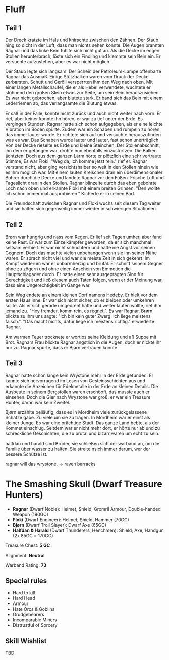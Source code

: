 # Fluff

## Teil 1

Der Dreck kratzte im Hals und knirschte zwischen den Zähnen. Der Staub hing so
dicht in der Luft, dass man nichts sehen konnte. Die Augen brannten Ragnar und
das linke Bein fühlte sich nicht gut an. Als die Decke im engen Stollen
herunterbrach, löste sich ein Findling und klemmte sein Bein ein. Er versuchte
aufzustehen, aber es war nicht möglich.

Der Staub legte sich langsam. Der Schein der Petroleum-Lampe offenbarte Ragnar
das Ausmaß. Einige Stützbalken waren vom Druck der Decke zerbarsten. Schutt und
Geröll versperrten ihm den Weg nach oben. Mit einer langen Metallschaufel, die er
als Hebel verwendete, wuchtete er stöhnend den großen Stein etwas zur Seite, um
sein Bein herauszusiehen. Es war nicht gebrochen, aber blutete stark. Er band
sich das Bein mit einem Lederriemen ab, das verlangsamte die Blutung etwas.

Er saß in der Falle, konnte nicht zurück und auch nicht weiter nach vorn. Er
rief, aber keiner konnte ihn hören, er war zu tief unter der Erde. Es vergingen
Stunden. Ragnar hatte sich schon aufgegeben, als er eine leichte Vibration im Boden
spürte. Zudem war ein Schaben und rumpeln zu hören, das immer lauter wurde. Er
richtete sich auf und versuchte herauszufinden was es war. Das Schaben wurde
lauter und lauter, fast schon unerträglich. Von der Decke rieselte es Erde und
kleine Steinchen. Der Stollenabschnitt, ihn dem er gefangen war, drohte nun
ebenfalls einzustürtzen. Die Balken ächtzten. Doch aus dem ganzen Lärm hörte er
plötzlich eine sehr vertraute Stimme; Es war Floki. "Weg da, ich komme jetzt
rein." rief er. Ragnar verstand nicht, aber ging vorsichtshalber so weit in den
Stollen hinein wie es ihm möglich war. Mit einem lauten Kreischen dran ein
überdimensionaler Bohrer durch die Decke und landete Ragnar vor den Füßen.
Frische Luft und Tageslicht dran in den Stollen. Ragnar blinzelte durch das eben
gebohrte Loch nach oben und erkannte Floki mit einem breiten Grinsen. "Den wollte
ich schon immer mal ausprobieren." Kicherte er in seinen Bart. 

Die Freundschaft zwischen Ragnar und Floki wuchs seit diesem Tag weiter und sie
halfen sich gegenseitig immer wieder in schwierigen Situationen. 

## Teil 2

Brørn war hungrig und nass vom Regen. Er lief seit Tagen umher, aber fand keine
Rast. Er war zum Einzelkämpfer geworden, da er sich manchmal seltsam verhielt.
Er war nicht schüchtern und hatte nie Angst vor seinen Gegnern. Doch das machte
vielen unbehangen wenn sie ihn seiner Nähe waren. Er sprach nicht viel und war
die meiste Zeit in sich gekehrt. Im Kampf wiederum war er unbarmherzig und
brutal. Er schnitt seinem Gegner ohne zu zögern und ohne einen Anschein von
Emmotion die Hauptschlagader durch. Er hatte einen sehr ausgeprägten Sinn für
Gerechtigkeit und ließ diesem auch Taten folgen, wenn er der Meinung war, dass
eine Ungerechtigkeit im Gange war.

Sein Weg endete an einem kleinen Dorf namens Hedeby. Er hielt vor dem ersten
Haus inne. Er war sich nicht sicher, ob er bleiben oder umkehren sollte. Als er
sich gerade umgedreht hatte und weiter laufen wollte, rief ihm jemand zu. "Hey
fremder, komm rein, es regnet.". Es war Ragnar. Brørn blickte zu ihm uns sagte:
"Ich bin kein guter Zwerg. Ich liege meistens falsch.". "Das macht nichts, dafür
liege ich meistens richtig." erwiederte Ragnar.

Am warmen Feuer trocknete er wortlos seine Kleidung und aß Suppe mit Brot.
Ragnars Frau blickte Ragnar ängstlich in die Augen, doch er nickte ihr nur zu.
Ragnar spürte, dass er Bjørn vertrauen konnte.

## Teil 3

Ragnar hatte schon lange kein Wrystone mehr in der Erde gefunden. Er kannte sich
hervorragend im Lesen von Gesteinsschichten aus und erkannte die Anzeichen für
Edelmetalle in der Erde an kleinen Details. Die Ausbeute in seinem Bergstollen
waren erschöpft, das musste auch er einsehen. Doch die Gier nach Wrystone war
groß, er war ein Treasure Hunter, daran war kein Zweifel.

Bjørn erzählte beiläufig, dass es in Mordheim viele zurückgelassene Schätze
gäbe. Zu viele um sie zu tragen. In Mordheim war er einst als kleiner Junge. Es
war eine prächtige Stadt. Das ganze Land bebte, als der Kommet einschlug.
Seitdem war er nicht mehr dort, er hörte nur ab und zu schreckliche Geschichten,
die zu brutal und bizarr waren um echt zu sein.




halfdan und harald sind Brüder, sie schließen sich der warband an, um die
Familie über wasser zu halten. Sie streite nsich immer darum, wer der bessere
Schütze ist.

ragnar will das wrystone, -> raven barracks

# The Smashing Skull (Dwarf Treasure Hunters)

* **Ragnar** (Dwarf Noble): Helmet, Shield, Gromril Armour, Double-handed Weapon (190GC)
* **Floki** (Dwarf Engineer): Helmet, Shield, Hammer (70GC)
* **Bjørn** (Dwarf Troll Slayer): Dwarf Axe (65GC)
* **Halfdan & Harald** (Dwarf Thunderers, Henchmen): Shield, Axe, Handgun (2x 85GC = 170GC)

Treasure Chest: **5 GC**

Alignment: **Neutral**

Warband Rating: **73**

## Special rules

* Hard to kill
* Hard Head
* Armour
* Hate Orcs & Goblins
* Grudgebearers
* Incomparable Miners
* Distrustful of Sorcery

## Skill Wishlist

TBD
